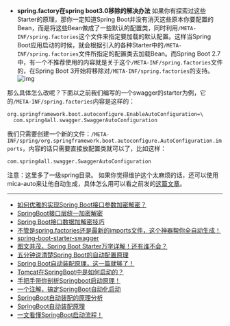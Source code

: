 - **spring.factory在spring boot3.0移除的解决办法**
如果你有探索过这些Starter的原理，那你一定知道Spring Boot并没有消灭这些原本你要配置的Bean，而是将这些Bean做成了一些默认的配置类，同时利用`/META-INF/spring.factories`这个文件来指定要加载的默认配置。这样当Spring Boot应用启动的时候，就会根据引入的各种Starter中的`/META-INF/spring.factories`文件所指定的配置类去加载Bean。而Spring Boot 2.7中，有一个不推荐使用的内容就是关于这个`/META-INF/spring.factories`文件的，在Spring Boot 3开始将移除对`/META-INF/spring.factories`的支持。
![img](https://upload-images.jianshu.io/upload_images/1447174-7f1483a62fe2652f.png?imageMogr2/auto-orient/strip|imageView2/2/w/937/format/webp)

那么具体怎么改呢？下面以之前我们编写的一个swagger的starter为例，它的`/META-INF/spring.factories`内容是这样的：
```
org.springframework.boot.autoconfigure.EnableAutoConfiguration=\
  com.spring4all.swagger.SwaggerAutoConfiguration
```
我们只需要创建一个新的文件：`/META-INF/spring/org.springframework.boot.autoconfigure.AutoConfiguration.imports`，内容的话只需要直接放配置类就可以了，比如这样：
```
com.spring4all.swagger.SwaggerAutoConfiguration
```
注意：这里多了一级spring目录。
如果你觉得维护这个太麻烦的话，还可以使用mica-auto来让他自动生成，具体怎么用可以看之前发的[这篇文章](https://links.jianshu.com/go?to=https%3A%2F%2Fblog.didispace.com%2Fspring-factories-mico-auto%2F)。

---

- [如何优雅的实现Spring Boot接口参数加密解密？](https://mp.weixin.qq.com/s/SMC1rGh3ALc4YSN0KojJ1Q)
- [SpringBoot接口层统一加密解密](https://mp.weixin.qq.com/s/mdo99iuBpJcTLwpfj-_Csw)
- [Spring Boot接口数据加解密技巧](https://mp.weixin.qq.com/s/5VJcjjjBE-WRbWuq8Wto4g)
- [不管是spring.factories还是最新的imports文件，这个神器帮你全自动生成！](https://mp.weixin.qq.com/s/ASBRANcdMI2VXflyvD6wiA)
- [spring-boot-starter-swagger](https://github.com/SpringForAll/spring-boot-starter-swagger)
- [图文并茂，Spring Boot Starter万字详解！还有谁不会？](https://mp.weixin.qq.com/s/RqiDZ83Unp1v6yKbehao8A)
- [五分钟说清楚Spring Boot的自动配置原理](https://mp.weixin.qq.com/s/Mh7ltwytt5K0yeqjbQJi_w)
- [Spring Boot自动装配原理，这一篇就够了！](https://mp.weixin.qq.com/s/FRI02LzEGhkVW7V7MvDL6A)
- [Tomcat在SpringBoot中是如何启动的？](https://mp.weixin.qq.com/s/Jh0zv6fkxflWY3IgRL9SvQ)
- [手把手带你剖析Springboot启动原理！](https://mp.weixin.qq.com/s?__biz=Mzg2MDYzODI5Nw==&mid=2247493940&idx=1&sn=a76e59fb9574f7fd5332185416c40ced&source=41#wechat_redirect)
- [一个注解，搞定SpringBoot自动化启动](https://mp.weixin.qq.com/s/S5LXIKkATark3Mg-ki71Kw)
- [SpringBoot自动装配的原理分析](https://mp.weixin.qq.com/s/4-rDXdQBVqLIbdUHPqhu2Q)
- [SpringBoot自动装配原理](https://mp.weixin.qq.com/s/1zdk-Gqh5JcZaUil-JWCUA)
- [一文看懂SpringBoot启动流程！](https://mp.weixin.qq.com/s/YptVdZYAAmZ7UetGBYeUqg)